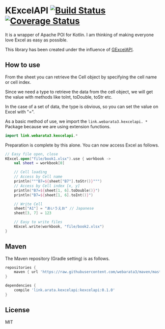 # KExcelAPI [![Build Status](https://travis-ci.org/webarata3/KExcelAPI.svg?branch=master)](https://travis-ci.org/webarata3/KExcelAPI) [![Coverage Status](https://coveralls.io/repos/webarata3/KExcelAPI/badge.svg?branch=master&service=github)](https://coveralls.io/github/webarata3/KExcelAPI?branch=master)

It is a wrapper of Apache POI for Kotlin. I am thinking of making everyone love Excel as easy as possible.

This library has been created under the influence of [GExcelAPI](https://github.com/nobeans/gexcelapi).

## How to use

From the sheet you can retrieve the Cell object by specifying the cell name or cell index.

Since we need a type to retrieve the data from the cell object, we will get the value with methods like toInt, toDouble, toStr etc.

In the case of a set of data, the type is obvious, so you can set the value on Excel with "=".

As a basic method of use, we import the `link.webarata3.kexcelapi. *` Package because we are using extension functions.

```kotlin
import link.webarata3.kexcelapi.*
```

Preparation is complete by this alone. You can now access Excel as follows.

```kotlin
// Easy file open, close
KExcel.open("file/book1.xlsx").use { workbook ->
    val sheet = workbook[0]

    // Cell loading
    // Access by Cell name
    println("""B7=${sheet["B7"].toStr()}""")
    // Access by Cell index [x, y]
    println("B7=${sheet[1, 6].toDouble()}")
    println("B7=${sheet[1, 6].toInt()}")

    // Write Cell
    sheet["A1"] = "あいうえお" // Japanese
    sheet[3, 7] = 123

    // Easy to write files
    KExcel.write(workbook, "file/book2.xlsx")
}
```

## Maven

The Maven repository (Gradle setting) is as follows.

```groovy
repositories {
    maven { url 'https://raw.githubusercontent.com/webarata3/maven/master/repository' }
}

dependencies {
    compile 'link.arata.kexcelapi:kexcelapi:0.1.0'
}
```

## License
MIT
